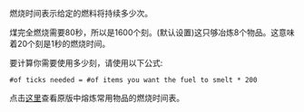 燃烧时间表示给定的燃料将持续多少次。

煤完全燃烧需要80秒，所以是1600个刻。(默认设置)这只够冶炼8个物品。这意味着20个刻是1秒的燃烧时间。

要计算你需要使用多少刻，请使用以下公式:

`#of ticks needed = #of items you want the fuel to smelt * 200`

点击[这里](https://mcreator.net/wiki/burn-time-fuels)查看原版中熔炼常用物品的燃烧时间表。
